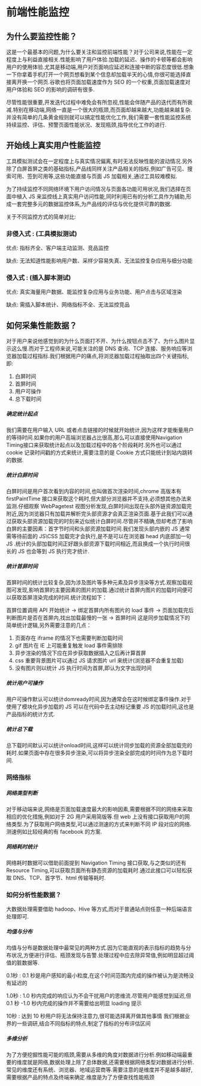 # 前端性能监控

## 为什么要监控性能？

这是一个最基本的问题,为什么要关注和监控前端性能？对于公司来说,性能在一定程度上与利益直接相关.性能影响了用户体验.加载的延迟、操作的卡顿等都会影响用户的使用体验.尤其是移动端,用户对页面响应延迟和连接中断的容忍度很低.想象一下你拿着手机打开一个网页想看到某个信息却加载半天的心情,你很可能选择直接离开换一个网页.谷歌也将页面加载速度作为 SEO 的一个权重,页面加载速度对用户体验和 SEO 的影响的调研有很多.

尽管性能很重要,开发迭代过程中难免会有所忽视,性能会伴随产品的迭代而有所衰减.特别在移动端,网络一直是一个很大的瓶颈,而页面却越来越大,功能越来越复杂.并没有简单的几条黄金规则就可以搞定性能优化工作,我们需要一套性能监控系统持续监控、评估、预警页面性能状况、发现瓶颈,指导优化工作的进行.


## 开始线上真实用户性能监控


工具模拟测试会在一定程度上与真实情况偏离,有时无法反映性能的波动情况.另外除了白屏首屏之类的基础指标,产品线同样关注产品相关的指标,例如广告可见、搜索可用、签到可用等,这些功能直接与页面 JS 加载相关,通过工具较难模拟.

为了持续监控不同网络环境下用户访问情况与页面各功能可用状况,我们选择在页面中植入 JS 来监控线上真实用户访问性能,同时利用已有的分析工具作为辅助,形成一套完整多元的数据监控体系,为产品线的评估与优化提供可靠的数据.

关于不同监控方式的简单对比:
### 非侵入式 : (工具模拟测试)

优点: 指标齐全、客户端主动监测、竞品监控   

缺点: 无法知道性能影响用户数、采样少容易失真、无法监控复杂应用与细分功能   



### 侵入式 : (插入脚本测试)

优点:  真实海量用户数据、能监控复杂应用与业务功能、用户点击与区域渲染

缺点:   需插入脚本统计、网络指标不全、无法监控竞品   

## 如何采集性能数据？

对于用户来说他感觉到的为什么页面打不开、为什么按钮点击不了、为什么图片显示这么慢.而对于工程师来说,可能关注的是 DNS 查询、TCP 连接、服务响应等浏览器加载过程指标.我们根据用户的痛点,将浏览器加载过程抽取出四个关键指标,即:
1. 白屏时间
2. 首屏时间
3. 用户可操作
4. 总下载时间

##### 确定统计起点

我们需要在用户输入 URL 或者点击链接的时候就开始统计,因为这样才能衡量用户的等待时间.如果你的用户高端浏览器占比很高,那么可以直接使用Navigation Timing接口来获取统计起点以及加载过程中的各个阶段耗时.另外也可以通过 cookie 记录时间戳的方式来统计,需要注意的是 Cookie 方式只能统计到站内跳转的数据.

##### 统计白屏时间

白屏时间是用户首次看到内容的时间,也叫做首次渲染时间,chrome 高版本有 firstPaintTime 接口来获取这个耗时,但大部分浏览器并不支持,必须想其他办法来监测.仔细观察 WebPagetest 视图分析发现,白屏时间出现在头部外链资源加载完附近,因为浏览器只有加载并解析完头部资源才会真正渲染页面.基于此我们可以通过获取头部资源加载完的时刻来近似统计白屏时间.尽管并不精确,但却考虑了影响白屏的主要因素：首字节时间和头部资源加载时间.我们发现头部内嵌的 JS 通常需等待前面的 JS\CSS 加载完才会执行,是不是可以在浏览器 head 内底部加一句 JS .统计的头部加载时间正好跟头部资源下载时间相近,而且换成一个执行时间很长的 JS 也会等到 JS 执行完才统计.

##### 统计首屏时间

首屏时间的统计比较复杂,因为涉及图片等多种元素及异步渲染等方式.观察加载视图可发现,影响首屏的主要因素的图片的加载.通过统计首屏内图片的加载时间便可以获取首屏渲染完成的时间.统计流程如下：

首屏位置调用 API 开始统计 -> 绑定首屏内所有图片的 load 事件 -> 页面加载完后判断图片是否在首屏内,找出加载最慢的一张 -> 首屏时间
这是同步加载情况下的简单统计逻辑,另外需要注意的几点：

1. 页面存在 iframe 的情况下也需要判断加载时间
2. gif 图片在 IE 上可能重复触发 load 事件需排除
3. 异步渲染的情况下应在异步获取数据插入之后再计算首屏
4. css 重要背景图片可以通过 JS 请求图片 url 来统计(浏览器不会重复加载)
5. 没有图片则以统计 JS 执行时间为首屏,即认为文字出现时间

##### 统计用户可操作

用户可操作默认可以统计domready时间,因为通常会在这时候绑定事件操作.对于使用了模块化异步加载的 JS 可以在代码中去主动标记重要 JS 的加载时间,这也是产品指标的统计方式.

##### 统计总下载

总下载时间默认可以统计onload时间,这样可以统计同步加载的资源全部加载完的耗时.如果页面中存在很多异步渲染,可以将异步渲染全部完成的时间作为总下载时间.

### 网络指标

##### 网络类型判断

对于移动端来说,网络是页面加载速度最大的影响因素,需要根据不同的网络来采取相应的优化措施,例如对于 2G 用户采用简版等.但 web 上没有接口获取用户的网络类型.为了获取用户网络类型,可以通过测速的方式来判断不同 IP 段对应的网络.测速例如比较经典的有 facebook 的方案.

##### 网络耗时统计

网络耗时数据可以借助前面提到 Navigation Timing 接口获取,与之类似的还有Resource Timing,可以获取页面所有静态资源的加载耗时.通过此接口可以轻松获取 DNS、TCP、首字节、html 传输等耗时.

###  如何分析性能数据？

大数据处理需要借助 hadoop、Hive 等方式,而对于普通站点则任意一种后端语言处理即可.

##### 均值与分布

均值与分布是数据处理中最常见的两种方式.因为它能直观的表示指标的趋势与分布状况,方便进行评估、瓶颈发现与告警.处理过程中应去除异常值,例如明显超过阈值的脏数据等.


0.1秒 : 0.1 秒是用户感知的最小粒度,在这个时间范围内完成的操作被认为是流畅没有延迟的

1.0秒 : 1.0 秒内完成的响应认为不会干扰用户的思维流.尽管用户能感觉到延迟,但 0.1 秒 -1.0 秒内完成的操作并不需要给出明显 loading 提示

10秒 : 达到 10 秒用户将无法保持注意力,很可能选择离开做其他事情
我们根据业界的一些调研,结合不同指标的特点,制定了指标的分布评估区间



##### 多维分析

为了方便挖掘性能可能的瓶颈,需要从多维的角度对数据进行分析.例如移动端最重要的维度就是网络,数据处理上除了总体数据,还需要根据网络类型对数据进行分析.常见的维度还有系统、浏览器、地域运营商等.需要注意的是维度并不是越多越好,需要根据产品的特点及终端来确定.维度是为了方便查找性能瓶颈
 